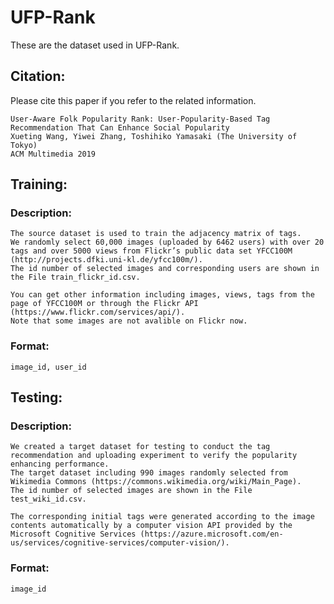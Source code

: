 # UFP-Rank

These are the dataset used in UFP-Rank.
## Citation:
Please cite this paper if you refer to the related information.

    User-Aware Folk Popularity Rank: User-Popularity-Based Tag Recommendation That Can Enhance Social Popularity
    Xueting Wang, Yiwei Zhang, Toshihiko Yamasaki (The University of Tokyo)
    ACM Multimedia 2019



## Training:
### Description: 
    The source dataset is used to train the adjacency matrix of tags.
    We randomly select 60,000 images (uploaded by 6462 users) with over 20 tags and over 5000 views from Flickr’s public data set YFCC100M (http://projects.dfki.uni-kl.de/yfcc100m/).
    The id number of selected images and corresponding users are shown in the File train_flickr_id.csv.

    You can get other information including images, views, tags from the page of YFCC100M or through the Flickr API (https://www.flickr.com/services/api/). 
    Note that some images are not avalible on Flickr now.

### Format:
    image_id, user_id

## Testing:
### Description:
    We created a target dataset for testing to conduct the tag recommendation and uploading experiment to verify the popularity enhancing performance.
    The target dataset including 990 images randomly selected from Wikimedia Commons (https://commons.wikimedia.org/wiki/Main_Page).
    The id number of selected images are shown in the File test_wiki_id.csv.

    The corresponding initial tags were generated according to the image contents automatically by a computer vision API provided by the Microsoft Cognitive Services (https://azure.microsoft.com/en-us/services/cognitive-services/computer-vision/).

### Format:
    image_id
